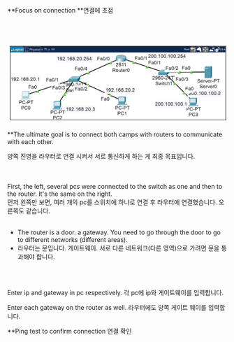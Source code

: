 **Focus on connection **연결에 초점
<br>
<br>
<br>
<br>
<br>
![image break](../../Pictur/step1/vn.step1.png)
<br>
<br>
**The ultimate goal is to connect both camps with routers to communicate with each other.

양쪽 진영을 라우터로 연결 시켜서 서로 통신하게 하는 게 최종 목표입니다.  
<br>
<br>
<br>
First, the left, several pcs were connected to the switch as one and then to the router. It's the same on the right.                   
먼저 왼쪽만 보면, 여러 개의 pc를 스위치에 하나로 연결 후 라우터에 연결했습니다. 오른쪽도 같습니다.
<br>
<br>
* The router is a door. a gateway. You need to go through the door to go to different networks (different areas).
* 라우터는 문입니다. 게이트웨이. 서로 다른 네트워크(다른 영역)으로 가려면 문을 통과해야 합니다. 
<br>
<br>

Enter ip and gateway in pc respectively. 각 pc에 ip와 게이트웨이를 입력합니다. 

Enter each gateway on the router as well. 라우터에도 양쪽 게이트 웨이를 입력합니다. 

**Ping test to confirm connection
연결 확인 





















